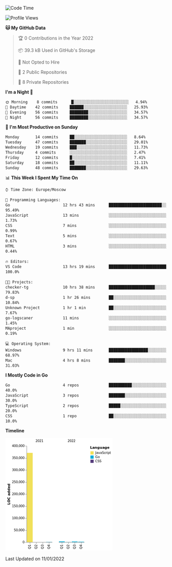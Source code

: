 <!--START_SECTION:waka-->
![Code Time](http://img.shields.io/badge/Code%20Time-96%20hrs%2051%20mins-blue)

![Profile Views](http://img.shields.io/badge/Profile%20Views-0-blue)

**🐱 My GitHub Data** 

> 🏆 0 Contributions in the Year 2022
 > 
> 📦 39.3 kB Used in GitHub's Storage 
 > 
> 🚫 Not Opted to Hire
 > 
> 📜 2 Public Repositories 
 > 
> 🔑 8 Private Repositories  
 > 
**I'm a Night 🦉** 

```text
🌞 Morning    8 commits      █░░░░░░░░░░░░░░░░░░░░░░░░   4.94% 
🌆 Daytime    42 commits     ██████░░░░░░░░░░░░░░░░░░░   25.93% 
🌃 Evening    56 commits     ████████░░░░░░░░░░░░░░░░░   34.57% 
🌙 Night      56 commits     ████████░░░░░░░░░░░░░░░░░   34.57%

```
📅 **I'm Most Productive on Sunday** 

```text
Monday       14 commits     ██░░░░░░░░░░░░░░░░░░░░░░░   8.64% 
Tuesday      47 commits     ███████░░░░░░░░░░░░░░░░░░   29.01% 
Wednesday    19 commits     ███░░░░░░░░░░░░░░░░░░░░░░   11.73% 
Thursday     4 commits      ░░░░░░░░░░░░░░░░░░░░░░░░░   2.47% 
Friday       12 commits     █░░░░░░░░░░░░░░░░░░░░░░░░   7.41% 
Saturday     18 commits     ██░░░░░░░░░░░░░░░░░░░░░░░   11.11% 
Sunday       48 commits     ███████░░░░░░░░░░░░░░░░░░   29.63%

```


📊 **This Week I Spent My Time On** 

```text
⌚︎ Time Zone: Europe/Moscow

💬 Programming Languages: 
Go                       12 hrs 43 mins      ███████████████████████░░   95.49% 
JavaScript               13 mins             ░░░░░░░░░░░░░░░░░░░░░░░░░   1.73% 
CSS                      7 mins              ░░░░░░░░░░░░░░░░░░░░░░░░░   0.99% 
Text                     5 mins              ░░░░░░░░░░░░░░░░░░░░░░░░░   0.67% 
HTML                     3 mins              ░░░░░░░░░░░░░░░░░░░░░░░░░   0.44%

🔥 Editors: 
VS Code                  13 hrs 19 mins      █████████████████████████   100.0%

🐱‍💻 Projects: 
checker-tg               10 hrs 38 mins      ████████████████████░░░░░   79.83% 
d-sp                     1 hr 26 mins        ██░░░░░░░░░░░░░░░░░░░░░░░   10.84% 
Unknown Project          1 hr 1 min          ██░░░░░░░░░░░░░░░░░░░░░░░   7.67% 
go-logscaner             11 mins             ░░░░░░░░░░░░░░░░░░░░░░░░░   1.45% 
MAproject                1 min               ░░░░░░░░░░░░░░░░░░░░░░░░░   0.19%

💻 Operating System: 
Windows                  9 hrs 11 mins       █████████████████░░░░░░░░   68.97% 
Mac                      4 hrs 8 mins        ███████░░░░░░░░░░░░░░░░░░   31.03%

```

**I Mostly Code in Go** 

```text
Go                       4 repos             ██████████░░░░░░░░░░░░░░░   40.0% 
JavaScript               3 repos             ███████░░░░░░░░░░░░░░░░░░   30.0% 
TypeScript               2 repos             █████░░░░░░░░░░░░░░░░░░░░   20.0% 
CSS                      1 repo              ██░░░░░░░░░░░░░░░░░░░░░░░   10.0%

```


**Timeline**

![Chart not found](https://raw.githubusercontent.com/jeezft/jeezft/main/charts/bar_graph.png) 


 Last Updated on 11/01/2022
<!--END_SECTION:waka-->
